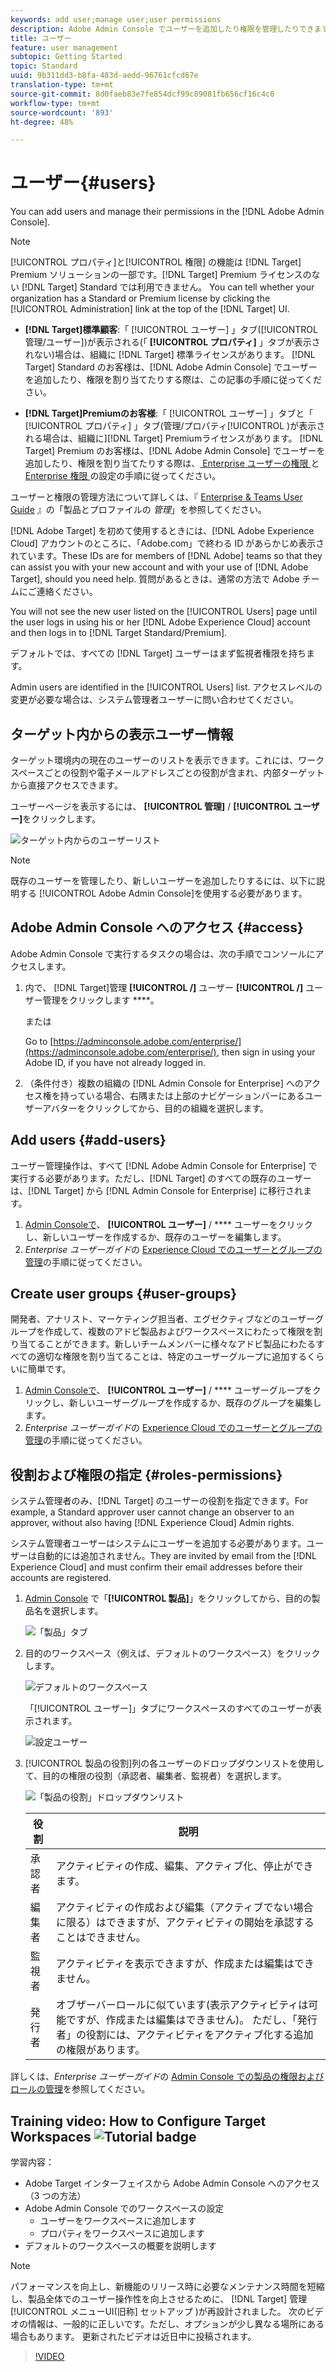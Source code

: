 ```yaml
---
keywords: add user;manage user;user permissions
description: Adobe Admin Console でユーザーを追加したり権限を管理したりできます。
title: ユーザー
feature: user management
subtopic: Getting Started
topic: Standard
uuid: 9b311dd3-b8fa-483d-aedd-96761cfcd67e
translation-type: tm+mt
source-git-commit: 8d0faeb83e7fe854dcf99c89081fb656cf16c4c0
workflow-type: tm+mt
source-wordcount: '893'
ht-degree: 48%

---
```



# ユーザー{#users}

You can add users and manage their permissions in the [!DNL Adobe Admin Console].

>[!NOTE]
>
>[!UICONTROL プロパティ]と[!UICONTROL 権限] の機能は [!DNL Target] Premium ソリューションの一部です。[!DNL Target] Premium ライセンスのない [!DNL Target] Standard では利用できません。
>You can tell whether your organization has a Standard or Premium license by clicking the [!UICONTROL Administration] link at the top of the [!DNL Target] UI.
>
>* **[!DNL Target]標準顧客**:「 [!UICONTROL ユーザー] 」タブ([!UICONTROL 管理/ユーザー])が表示される(「 **[!UICONTROL プロパティ]** 」タブが表示されない)場合は、組織に [!DNL Target] 標準ライセンスがあります。 [!DNL Target] Standard のお客様は、[!DNL Adobe Admin Console] でユーザーを追加したり、権限を割り当てたりする際は、この記事の手順に従ってください。
   >
   >
* **[!DNL Target]Premiumのお客様**:「 [!UICONTROL ユーザー] 」タブと「 [!UICONTROL プロパティ] 」タブ(管理/プロパティ[!UICONTROL )が表示される場合は、組織に][!DNL Target] Premiumライセンスがあります。 [!DNL Target] Premium のお客様は、[!DNL Adobe Admin Console] でユーザーを追加したり、権限を割り当てたりする際は、[ Enterprise ユーザーの権限 ](/help/administrating-target/c-user-management/property-channel/property-channel.md) と [Enterprise 権限 ](/help/administrating-target/c-user-management/property-channel/properties-overview.md) の設定の手順に従ってください。
>
>
ユーザーと権限の管理方法について詳しくは、『 [Enterprise &amp; Teams User Guide](https://helpx.adobe.com/enterprise/using/manage-products-and-profiles.html) 』の「製品とプロファイルの *管理*」を参照してください。

[!DNL Adobe Target] を初めて使用するときには、[!DNL Adobe Experience Cloud] アカウントのところに、「Adobe.com」で終わる ID があらかじめ表示されています。These IDs are for members of [!DNL Adobe] teams so that they can assist you with your new account and with your use of [!DNL Adobe Target], should you need help. 質問があるときは、通常の方法で Adobe チームにご連絡ください。

You will not see the new user listed on the [!UICONTROL Users] page until the user logs in using his or her [!DNL Adobe Experience Cloud] account and then logs in to [!DNL Target Standard/Premium].

デフォルトでは、すべての [!DNL Target] ユーザーはまず監視者権限を持ちます。

Admin users are identified in the [!UICONTROL Users] list. アクセスレベルの変更が必要な場合は、システム管理者ユーザーに問い合わせてください。

## ターゲット内からの表示ユーザー情報

ターゲット環境内の現在のユーザーのリストを表示できます。これには、ワークスペースごとの役割や電子メールアドレスごとの役割が含まれ、内部ターゲットから直接アクセスできます。

ユーザーページを表示するには、 **[!UICONTROL 管理]** / **[!UICONTROL ユーザー]**&#x200B;をクリックします。

![ターゲット内からのユーザーリスト](/help/administrating-target/c-user-management/c-user-management/assets/user-list-target.png)

>[!NOTE]
>
>既存のユーザーを管理したり、新しいユーザーを追加したりするには、以下に説明する [!UICONTROL Adobe Admin Console]を使用する必要があります。

## Adobe Admin Console へのアクセス {#access}

Adobe Admin Console で実行するタスクの場合は、次の手順でコンソールにアクセスします。

1. 内で、 [!DNL Target]管理 **[!UICONTROL /]** ユーザー **[!UICONTROL /]** ユーザー管理をクリックします ****。

   または

   Go to [https://adminconsole.adobe.com/enterprise/](https://adminconsole.adobe.com/enterprise/), then sign in using your Adobe ID, if you have not already logged in.

1. （条件付き）複数の組織の [!DNL Admin Console for Enterprise] へのアクセス権を持っている場合、右隅または上部のナビゲーションバーにあるユーザーアバターをクリックしてから、目的の組織を選択します。

## Add users {#add-users}

ユーザー管理操作は、すべて [!DNL Adobe Admin Console for Enterprise] で実行する必要があります。ただし、[!DNL Target] のすべての既存のユーザーは、[!DNL Target] から [!DNL Admin Console for Enterprise] に移行されます。

1. [Admin Consoleで](../../../administrating-target/c-user-management/c-user-management/user-management.md#section_79796E0227D048F59BAE0AB02E544EBE)、 **[!UICONTROL ユーザー]** / **** ユーザーをクリックし、新しいユーザーを作成するか、既存のユーザーを編集します。
1. *Enterprise ユーザーガイド*&#x200B;の [Experience Cloud でのユーザーとグループの管理](https://helpx.adobe.com/enterprise/help/users.html)の手順に従ってください。

## Create user groups {#user-groups}

開発者、アナリスト、マーケティング担当者、エグゼクティブなどのユーザーグループを作成して、複数のアドビ製品およびワークスペースにわたって権限を割り当てることができます。新しいチームメンバーに様々なアドビ製品にわたるすべての適切な権限を割り当てることは、特定のユーザーグループに追加するくらいに簡単です。

1. [Admin Consoleで](../../../administrating-target/c-user-management/c-user-management/user-management.md#section_79796E0227D048F59BAE0AB02E544EBE)、 **[!UICONTROL ユーザー]** / **** ユーザーグループをクリックし、新しいユーザーグループを作成するか、既存のグループを編集します。
1. *Enterprise ユーザーガイド*&#x200B;の [Experience Cloud でのユーザーとグループの管理](https://helpx.adobe.com/enterprise/help/users.html)の手順に従ってください。

## 役割および権限の指定 {#roles-permissions}

システム管理者のみ、[!DNL Target] のユーザーの役割を指定できます。For example, a Standard approver user cannot change an observer to an approver, without also having [!DNL Experience Cloud] Admin rights.

システム管理者ユーザーはシステムにユーザーを追加する必要があります。ユーザーは自動的には追加されません。They are invited by email from the [!DNL Experience Cloud] and must confirm their email addresses before their accounts are registered.

1. [Admin Console](../../../administrating-target/c-user-management/c-user-management/user-management.md#section_79796E0227D048F59BAE0AB02E544EBE) で「**[!UICONTROL 製品]**」をクリックしてから、目的の製品名を選択します。

   ![「製品」タブ](/help/administrating-target/c-user-management/c-user-management/assets/workspace-publisher.png)

1. 目的のワークスペース（例えば、デフォルトのワークスペース）をクリックします。

   ![デフォルトのワークスペース](/help/administrating-target/c-user-management/c-user-management/assets/default-workspace-new.png)

   「[!UICONTROL ユーザー]」タブにワークスペースのすべてのユーザーが表示されます。

   ![設定ユーザー](/help/administrating-target/c-user-management/c-user-management/assets/configuration_users-new-publisher.png)

1. [!UICONTROL 製品の役割]列の各ユーザーのドロップダウンリストを使用して、目的の権限の役割（承認者、編集者、監視者）を選択します。

   ![「製品の役割」ドロップダウンリスト](/help/administrating-target/c-user-management/c-user-management/assets/product-role-new.png)

   | 役割 | 説明 |
   |--- |--- |
   | 承認者 | アクティビティの作成、編集、アクティブ化、停止ができます。 |
   | 編集者 | アクティビティの作成および編集（アクティブでない場合に限る）はできますが、アクティビティの開始を承認することはできません。 |
   | 監視者 | アクティビティを表示できますが、作成または編集はできません。 |
   | 発行者 | オブザーバーロールに似ています(表示アクティビティは可能ですが、作成または編集はできません)。 ただし、「発行者」の役割には、アクティビティをアクティブ化する追加の権限があります。 |

詳しくは、*Enterprise ユーザーガイド*&#x200B;の [Admin Console での製品の権限およびロールの管理](https://helpx.adobe.com/enterprise/help/manage-permissions-and-roles.html)を参照してください。

## Training video: How to Configure Target Workspaces ![Tutorial badge](/help/assets/tutorial.png)

学習内容：

* Adobe Target インターフェイスから Adobe Admin Console へのアクセス（3 つの方法）
* Adobe Admin Console でのワークスペースの設定
   * ユーザーをワークスペースに追加します
   * プロパティをワークスペースに追加します
* デフォルトのワークスペースの概要を説明します

>[!NOTE]
>
>パフォーマンスを向上し、新機能のリリース時に必要なメンテナンス時間を短縮し、製品全体でのユーザー操作性を向上させるために、 [!DNL Target] 管理 [!UICONTROL メニューUI(旧称] セットアップ )が再設計されました。 次のビデオの情報は、一般的に正しいです。ただし、オプションが少し異なる場所にある場合もあります。 更新されたビデオは近日中に投稿されます。

>[!VIDEO](https://video.tv.adobe.com/v/19463/)
